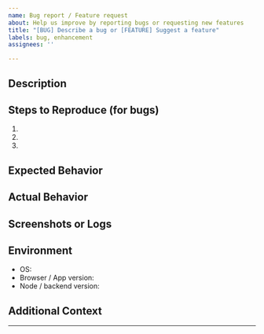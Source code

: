 ```yaml
---
name: Bug report / Feature request
about: Help us improve by reporting bugs or requesting new features
title: "[BUG] Describe a bug or [FEATURE] Suggest a feature"
labels: bug, enhancement
assignees: ''

---
```


## Description

<!-- Please provide a clear and concise description of the problem or feature you want. -->

## Steps to Reproduce (for bugs)

1.  
2.  
3.  

## Expected Behavior

<!-- What did you expect to happen? -->

## Actual Behavior

<!-- What actually happened? -->

## Screenshots or Logs

<!-- Add screenshots or error logs to help explain your problem. -->

## Environment

- OS:  
- Browser / App version:  
- Node / backend version:  

## Additional Context

<!-- Add any other context or information relevant to the issue. -->

---
